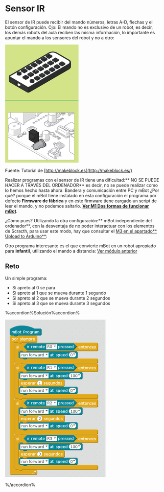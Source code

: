 
# Sensor IR

El sensor de IR puede recibir del mando números, letras A-D, flechas y el botón configuración. Ojo: El mando no es exclusivo de un robot, es decir, los demás robots del aula reciben las misma información, lo importante es apuntar el mando a los sensores del robot y no a otro:

![](img/sensorIR.png)

Fuente: Tutorial de [http://makeblock.es](http://makeblock.es/)

Realizar programas con el sensor de IR tiene una dificultad:** NO SE PUEDE HACER A TRAVÉS DEL ORDENADOR** es decir, no se puede realizar como lo hemos hecho hasta ahora: Bandera y comunicación entre PC y mBot ¿Por qué? porque el mBot tiene instalado en esta configuración el programa por defecto **Firmware de fábrica** y en este firmware tiene cargado un script de leer el mando, y no podemos saltarlo. **[Ver M1 Dos formas de funcionar mBot](https://catedu.gitbooks.io/robotica-educativa-con-mbot/content/dependiendo_del_ordenador__qu_es.html).**

¿Cómo pues? Utilizando la otra configuración:** mBot independiente del ordenador**, con la desventaja de no poder interactuar con los elementos de Scracth, para usar este modo, hay que consultar el [M3 en el apartado** Upload to Arduino**](https://catedu.gitbooks.io/robotica-educativa-con-mbot/content/upload_to_arduino.html): 

Otro programa interesante es el que convierte mBot en un robot apropiado para **infantil**, utilizando el mando a distancia: [Ver módulo anterior](/mbot_en_infantil.md)

## Reto

Un simple programa:

- Si apreto al 0 se para
- Si apreto al 1 que se mueva durante 1 segundo
- Si apreto al 2 que se mueva durante 2 segundos
- Si apreto al 3 que se mueva durante 3 segundos

%accordion%Solución%accordion%

![](img/sensorIR-programa.png)

%/accordion%
